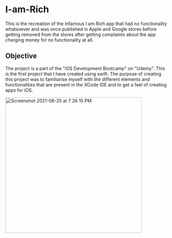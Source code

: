 # I-am-Rich

This is the recreation of the infamous I am Rich app that had no functionality whatsoever and was once published in Apple and Google stores before getting removed 
from the stores after getting complaints about the app charging money for no functionality at all.

## Objective 

The project is a part of the "iOS Development Bootcamp" on "Udemy". This is the first project that I have created using swift. The purpose of creating this project
was to familiarise myself with the different elements and functionalities that are present in the XCode IDE and to get a feel of creating apps for iOS.

<img width="424" alt="Screenshot 2021-08-25 at 7 26 15 PM" src="https://user-images.githubusercontent.com/56184525/130804014-d759404c-f7b0-4423-b934-15071bf20d02.png">

 

